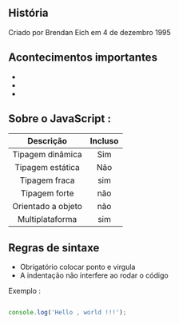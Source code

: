 
## História

 <p> Criado por Brendan Eich em 4 de dezembro 1995  </p> 

## Acontecimentos importantes 

*
*
*

## Sobre o JavaScript : 

| Descrição | Incluso | 
|:--:|:--:|
|Tipagem dinâmica | Sim |
|Tipagem estática | Não | 
|Tipagem fraca | sim |
|Tipagem forte | não |
|Orientado a objeto | não |
|Multiplataforma | sim |


## Regras de sintaxe 

* Obrigatório colocar ponto e virgula 
* A indentação não interfere ao rodar o código


Exemplo :

```javascript

console.log('Hello , world !!!');

```